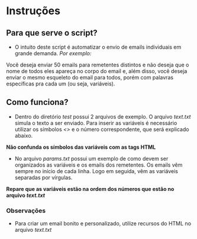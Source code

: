 # Instruções

## Para que serve o script?
 - O intuito deste script é automatizar o envio de emails individuais em grande demanda.
 *Por exemplo:*

 Você deseja enviar 50 emails para remetentes distintos e não deseja que o nome de todos eles apareça no corpo do email e, além disso, você deseja enviar o mesmo esqueleto do email para todos, porém com palavras específicas pra cada um (ou seja, variáveis).

## Como funciona?
 - Dentro do diretório *test* possui 2 arquivos de exemplo. O arquivo *text.txt* simula o texto a ser enviado. Para inserir as variáveis é necessário utilizar os símbolos *<>* e o número correspondente, que será explicado abaixo. 

 **Não confunda os símbolos das variáveis com as tags HTML**

 - No arquivo *params.txt* possui um exemplo de como devem ser organizados as variáveis e os emails dos remetentes. Os emails vêm sempre no início de cada linha. Logo em seguida, vêm as variáveis separadas por vírgulas. 

 **Repare que as variáveis estão na ordem dos números que estão no arquivo *text.txt*** 

### Observações
 - Para criar um email bonito e personalizado, utilize recursos do HTML no arquivo *text.txt*
